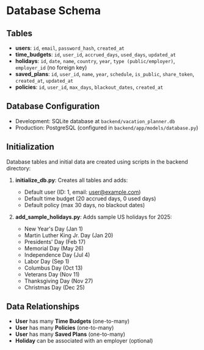 # Database Schema

## Tables
- **users**: `id`, `email`, `password_hash`, `created_at`
- **time_budgets**: `id`, `user_id`, `accrued_days`, `used_days`, `updated_at`
- **holidays**: `id`, `date`, `name`, `country`, `year`, `type (public/employer)`, `employer_id` (no foreign key)
- **saved_plans**: `id`, `user_id`, `name`, `year`, `schedule`, `is_public`, `share_token`, `created_at`, `updated_at`
- **policies**: `id`, `user_id`, `max_days`, `blackout_dates`, `created_at`

## Database Configuration
- Development: SQLite database at `backend/vacation_planner.db`
- Production: PostgreSQL (configured in `backend/app/models/database.py`)

## Initialization
Database tables and initial data are created using scripts in the backend directory:

1. **initialize_db.py**: Creates all tables and adds:
   - Default user (ID: 1, email: user@example.com)
   - Default time budget (20 accrued days, 0 used days)
   - Default policy (max 30 days, no blackout dates)

2. **add_sample_holidays.py**: Adds sample US holidays for 2025:
   - New Year's Day (Jan 1)
   - Martin Luther King Jr. Day (Jan 20)
   - Presidents' Day (Feb 17)
   - Memorial Day (May 26)
   - Independence Day (Jul 4)
   - Labor Day (Sep 1)
   - Columbus Day (Oct 13)
   - Veterans Day (Nov 11)
   - Thanksgiving Day (Nov 27)
   - Christmas Day (Dec 25)

## Data Relationships
- **User** has many **Time Budgets** (one-to-many)
- **User** has many **Policies** (one-to-many)
- **User** has many **Saved Plans** (one-to-many)
- **Holiday** can be associated with an employer (optional)
